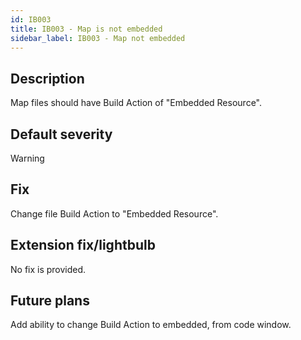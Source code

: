 ```yaml
---
id: IB003
title: IB003 - Map is not embedded
sidebar_label: IB003 - Map not embedded
---
```


## Description
Map files should have Build Action of "Embedded Resource".

## Default severity
Warning

## Fix
Change file Build Action to "Embedded Resource".

## Extension fix/lightbulb
No fix is provided.

## Future plans
Add ability to change Build Action to embedded, from code window.